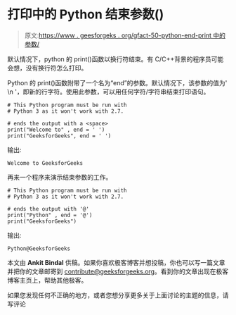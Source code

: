 # 打印中的 Python 结束参数()

> 原文:[https://www . geesforgeks . org/gfact-50-python-end-print 中的参数/](https://www.geeksforgeeks.org/gfact-50-python-end-parameter-in-print/)

默认情况下，python 的 print()函数以换行符结束。有 C/C++背景的程序员可能会想，没有换行符怎么打印。

Python 的 print()函数附带了一个名为“end”的参数。默认情况下，该参数的值为' \n '，即新的行字符。使用此参数，可以用任何字符/字符串结束打印语句。

```
# This Python program must be run with
# Python 3 as it won't work with 2.7.

# ends the output with a <space> 
print("Welcome to" , end = ' ') 
print("GeeksforGeeks", end = ' ')
```

输出:

```
Welcome to GeeksforGeeks
```

再来一个程序来演示结束参数的工作。

```
# This Python program must be run with
# Python 3 as it won't work with 2.7.

# ends the output with '@'
print("Python" , end = '@') 
print("GeeksforGeeks")
```

输出:

```
Python@GeeksforGeeks
```

本文由 **Ankit Bindal** 供稿。如果你喜欢极客博客并想投稿，你也可以写一篇文章并把你的文章邮寄到 contribute@geeksforgeeks.org。看到你的文章出现在极客博客主页上，帮助其他极客。

如果您发现任何不正确的地方，或者您想分享更多关于上面讨论的主题的信息，请写评论